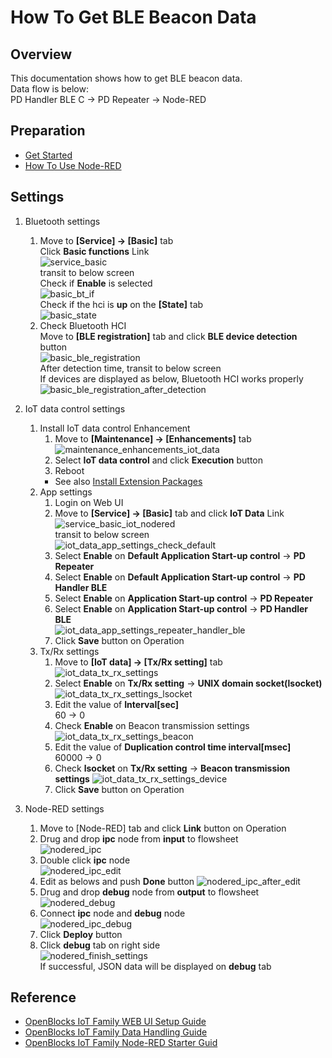 # How To Get BLE Beacon Data

## Overview
This documentation shows how to get BLE beacon data.  
Data flow is below:  
PD Handler BLE C -> PD Repeater -> Node-RED

## Preparation
* [Get Started](/doc_source/vx2/GetStarted.md)  
* [How To Use Node-RED](/doc_source/vx2/HowToUseNodered.md)  

## Settings
1. Bluetooth settings  
    1. Move to **[Service] -> [Basic]** tab  
    Click **Basic functions** Link  
    ![service_basic](/image/webui/service_basic.png)  
    transit to below screen  
    Check if **Enable** is selected  
    ![basic_bt_if](/image/webui/basic_bt_if.png)  
    Check if the hci is **up** on the **[State]** tab  
    ![basic_state](/image/webui/basic_state.png)  
    1. Check Bluetooth HCI  
    Move to **[BLE registration]** tab and click **BLE device detection** button  
    ![basic_ble_registration](/image/webui/basic_ble_registration.png)  
    After detection time, transit to below screen  
    If devices are displayed as below, Bluetooth HCI works properly  
    ![basic_ble_registration_after_detection](/image/webui/basic_ble_registration_after_detection.png)  

1. IoT data control settings
    1. Install IoT data control Enhancement
        1. Move to **[Maintenance] -> [Enhancements]** tab  
        ![maintenance_enhancements_iot_data](/image/webui/maintenance_enhancements_iot_data.png)  
        1. Select **IoT data control** and click **Execution** button  
        1. Reboot   
        * See also [Install Extension Packages](/doc_source/vx2/InstallExtensionPackages.md)
    1. App settings
        1. Login on Web UI
        1. Move to **[Service] -> [Basic]** tab and click **IoT Data** Link  
        ![service_basic_iot_nodered](/image/webui/service_basic_iot_nodered.png)  
        transit to below screen  
        ![iot_data_app_settings_check_default](/image/webui/iot_data_app_settings_check_default.png)  
        1. Select **Enable** on **Default Application Start-up control** -> **PD Repeater**  
        1. Select **Enable** on **Default Application Start-up control** -> **PD Handler BLE**  
        1. Select **Enable** on **Application Start-up control** -> **PD Repeater**  
        1. Select **Enable** on **Application Start-up control** -> **PD Handler BLE**  
        ![iot_data_app_settings_repeater_handler_ble](/image/webui/iot_data_app_settings_repeater_handler_ble.png)  
        1. Click **Save** button on Operation  
    1. Tx/Rx settings
        1. Move to **[IoT data] -> [Tx/Rx setting]** tab  
        ![iot_data_tx_rx_settings](/image/webui/iot_data_tx_rx_settings.png)  
        1. Select **Enable** on **Tx/Rx setting** -> **UNIX domain socket(lsocket)**
        ![iot_data_tx_rx_settings_lsocket](/image/webui/iot_data_tx_rx_settings_lsocket.png)  
        1. Edit the value of **Interval[sec]**  
        60 -> 0  
        1. Check **Enable** on Beacon transmission settings
        ![iot_data_tx_rx_settings_beacon](/image/webui/iot_data_tx_rx_settings_beacon.png)  
        1. Edit the value of **Duplication control time interval[msec]**  
        60000 -> 0  
        1. Check **lsocket** on **Tx/Rx setting** -> **Beacon transmission settings**
        ![iot_data_tx_rx_settings_device](/image/webui/iot_data_tx_rx_settings_device.png)  
        1. Click **Save** button on Operation  

1. Node-RED settings  
    1. Move to [Node-RED] tab and click **Link** button on Operation  
    1. Drug and drop **ipc** node from **input** to flowsheet  
    ![nodered_ipc](/image/webui/nodered_ipc.png)  
    1. Double click **ipc** node  
    ![nodered_ipc_edit](/image/webui/nodered_ipc_edit.png)  
    1. Edit as belows and push **Done** button 
    ![nodered_ipc_after_edit](/image/webui/nodered_ipc_after_edit.png)  
    1. Drug and drop **debug** node from **output** to flowsheet  
    ![nodered_debug](/image/webui/nodered_debug.png)  
    1. Connect **ipc** node and **debug** node  
    ![nodered_ipc_debug](/image/webui/nodered_ipc_debug.png)  
    1. Click **Deploy** button  
    1. Click **debug** tab on right side   
    ![nodered_finish_settings](/image/webui/nodered_finish_settings.png)  
    If successful, JSON data will be displayed on **debug** tab  

## Reference
* [OpenBlocks IoT Family WEB UI Setup Guide](/docs/3.3/OpenBlocks_WEBUI_Guide_v3.3.0_Eng_20181206.pdf)
* [OpenBlocks IoT Family Data Handling Guide](/docs/3.3/OpenBlocks_iot_Data_Handling_Guide_v3.3.0_Eng_20181129.pdf)
* [OpenBlocks IoT Family Node-RED Starter Guid](/docs/3.3/OpenBlocks_iot_NodeRED_starter_Guide_v3.3.0_Eng_20181210.pdf)
